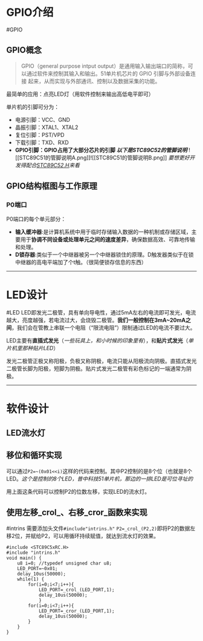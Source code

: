 # GPIO介绍
#GPIO
## GPIO概念

>GPIO（general purpose intput output）是通用输入输出端口的简称，可 以通过软件来控制其输入和输出。51单片机芯片的 GPIO 引脚与外部设备连接 起来，从而实现与外部通讯、控制以及数据采集的功能。

最简单的应用：点亮LED灯（用软件控制来输出高低电平即可）


单片机的引脚可分为：
+ 电源引脚：VCC、GND
+ 晶振引脚：XTAL1、XTAL2
+ 复位引脚：PST/VPD
+ 下载引脚：TXD、RXD
+ **GPIO引脚：GPIO占用了大部分芯片的引脚**
***以下是STC89C52的管脚说明***
![[STC89C51的管脚说明A.png]]![[STC89C51的管脚说明B.png]]
*要想更好开发得配合[STC89C52.H](C:\Keil\Keil_C51\C51\INC\STC\STC89C5xRC.H)来看*
## GPIO结构框图与工作原理
### P0端口
P0端口的每个单元部分：
+ **输入缓冲器**:是计算机系统中用于临时存储输入数据的一种机制或存储区域，主要用于**协调不同设备或处理单元之间的速度差异**，确保数据高效、可靠地传输和处理。
+ **D锁存器**:类似于一个中继器被另一个中继器锁住的原理。D触发器类似于在锁中继器的高电平端加了个t触。（很简便锁存信息的东西）
---
# LED设计
#LED
LED即发光二极管，具有单向导电性，通过5mA左右的电流即可发光，电流越大，亮度越强，若电流过大，会烧毁二极管。**我们一般控制在3mA~20mA之间**，我们会在管教上串联一个电阻（“限流电阻”）限制通过LED的电流不要过大。

LED主要有**直插式发光**（*一些玩具上，和小时候的印象里有*），和**贴片式发光**（*单片机里那种贴片LED*）

发光二极管正极又称阳极，负极又称阴极，电流只能从阳极流向阴极。直插式发光二极管长脚为阳极，短脚为阴极。贴片式发光二极管有彩色标记的一端通常为阴极。

---
# 软件设计

## LED流水灯
## 移位和循环实现

可以通过`P2=~(0x01<<i)`这样的代码来控制。其中P2控制的是8个位（也就是8个LED。*这个是控制的8个LED，普中科技51单片机，那边的一排LED是可位寻址的*

用上面这条代码可以控制P2的位数左移，实现LED的流水灯。

## 使用左移_crol_、右移_cror_函数来实现
#intrins
需要添加头文件`#include"intrins.h"`
`P2=_crol_(P2,2)`即将P2的数据左移2位，并赋给P2，可以用循环持续赋值，就达到流水灯的效果。
~~~
#include <STC89C5xRC.H>
#include "intrins.h" 
void main() { 
	u8 i=0; //typedef unsigned char u8;
	LED_PORT=~0x01; 
	delay_10us(50000); 
	while(1) { 
		for(i=0;i<7;i++){ 
			LED_PORT=_crol_(LED_PORT,1); 
			delay_10us(50000); 
			} 
		for(i=0;i<7;i++){ 
			LED_PORT=_cror_(LED_PORT,1); 
			delay_10us(50000); 
		} 
	} 
}
~~~


